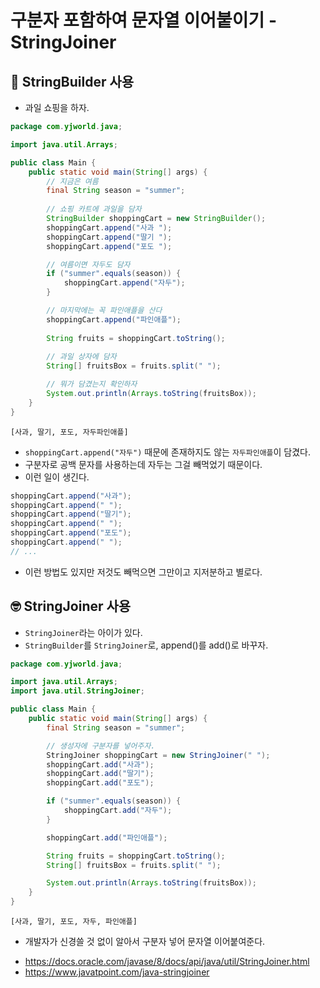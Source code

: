 # 구분자 포함하여 문자열 이어붙이기 - StringJoiner

## 🤔 StringBuilder 사용
- 과일 쇼핑을 하자.
```java
package com.yjworld.java;

import java.util.Arrays;

public class Main {
    public static void main(String[] args) {
    	// 지금은 여름
    	final String season = "summer";
    	
    	// 쇼핑 카트에 과일을 담자
    	StringBuilder shoppingCart = new StringBuilder();
        shoppingCart.append("사과 ");
        shoppingCart.append("딸기 ");
        shoppingCart.append("포도 ");

        // 여름이면 자두도 담자
    	if ("summer".equals(season)) {
            shoppingCart.append("자두");
    	}

    	// 마지막에는 꼭 파인애플을 산다
        shoppingCart.append("파인애플");
    	
    	String fruits = shoppingCart.toString();
    	
    	// 과일 상자에 담자 
    	String[] fruitsBox = fruits.split(" ");

    	// 뭐가 담겼는지 확인하자
    	System.out.println(Arrays.toString(fruitsBox));
    }
}
```
```text
[사과, 딸기, 포도, 자두파인애플]
```
- `shoppingCart.append("자두")` 때문에 존재하지도 않는 `자두파인애플`이 담겼다.
- 구분자로 공백 문자를 사용하는데 자두는 그걸 빼먹었기 때문이다.
- 이런 일이 생긴다.
```java
shoppingCart.append("사과");
shoppingCart.append(" ");
shoppingCart.append("딸기");
shoppingCart.append(" ");
shoppingCart.append("포도");
shoppingCart.append(" ");
// ...
```
- 이런 방법도 있지만 저것도 빼먹으면 그만이고 지저분하고 별로다.

## 🤓 StringJoiner 사용
- `StringJoiner`라는 아이가 있다.
- `StringBuilder`를 `StringJoiner`로, append()를 add()로 바꾸자.
```java
package com.yjworld.java;

import java.util.Arrays;
import java.util.StringJoiner;

public class Main {
    public static void main(String[] args) {
        final String season = "summer";

        // 생성자에 구분자를 넣어주자.
        StringJoiner shoppingCart = new StringJoiner(" ");
        shoppingCart.add("사과");
        shoppingCart.add("딸기");
        shoppingCart.add("포도");

        if ("summer".equals(season)) {
            shoppingCart.add("자두");
        }

        shoppingCart.add("파인애플");

        String fruits = shoppingCart.toString();
        String[] fruitsBox = fruits.split(" ");

        System.out.println(Arrays.toString(fruitsBox));
    }
}
```
```text
[사과, 딸기, 포도, 자두, 파인애플]
```
- 개발자가 신경쓸 것 없이 알아서 구분자 넣어 문자열 이어붙여준다.

* https://docs.oracle.com/javase/8/docs/api/java/util/StringJoiner.html
* https://www.javatpoint.com/java-stringjoiner
